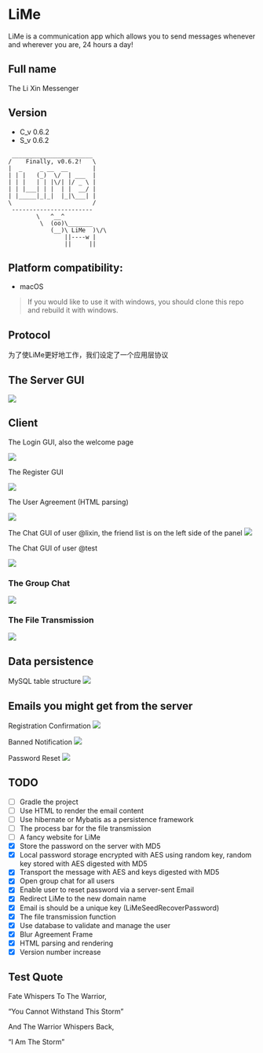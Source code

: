 # LiMe
LiMe is a communication app which allows you to send messages whenever and wherever you are, 24 hours a day!

## Full name
The Li Xin Messenger

## Version
- C_v 0.6.2
- S_v 0.6.2

```
 _______________________
/    Finally, v0.6.2!   \
|  _     _ __  __       |
| | |   (_)  \/  | ___  |
| | |   | | |\/| |/ _ \ |
| | |___| | |  | |  __/ |
| |_____|_|_|  |_|\___| |
\                       /
 -----------------------
        \   ^__^
         \  (oo)\_______
            (__)\ LiMe  )\/\
                ||----w |
                ||     ||
```

## Platform compatibility: 
- macOS
> If you would like to use it with windows, you should clone this repo and rebuild it with windows.

## Protocol
为了使LiMe更好地工作，我们设定了一个应用层协议

## The Server GUI
![](./ScreenShots/LiMeServer.png)

## Client

The Login GUI, also the welcome page

![](./ScreenShots/LiMeLogin.png)

The Register GUI

![](./ScreenShots/LiMeRegister.png)

The User Agreement (HTML parsing)

![](./ScreenShots/LiMeAgreement.png)

The Chat GUI of user @lixin, the friend list is on the left side of the panel
![](./ScreenShots/LiMeChatLixin.png)

The Chat GUI of user @test

![](./ScreenShots/LiMeChatTest.png)

### The Group Chat

![](./ScreenShots/LiMeGroupChat.png)

### The File Transmission

![](./ScreenShots/LiMeChatFile.png)

## Data persistence

MySQL table structure
![](./ScreenShots/TableStructure.png)

## Emails you might get from the server

Registration Confirmation
![](./ScreenShots/EmailCfmReg.png)

Banned Notification
![](./ScreenShots/EmailNtfBan.png)

Password Reset
![](./ScreenShots/EmailRstPwd.png)

## TODO
- [ ] Gradle the project
- [ ] Use HTML to render the email content
- [ ] Use hibernate or Mybatis as a persistence framework
- [ ] The process bar for the file transmission
- [ ] A fancy website for LiMe
- [x] Store the password on the server with MD5
- [x] Local password storage encrypted with AES using random key, random key stored with AES digested with MD5
- [x] Transport the message with AES and keys digested with MD5
- [X] Open group chat for all users
- [x] Enable user to reset password via a server-sent Email
- [x] Redirect LiMe to the new domain name
- [x] Email is should be a unique key (LiMeSeedRecoverPassword)
- [x] The file transmission function
- [x] Use database to validate and manage the user
- [x] Blur Agreement Frame
- [x] HTML parsing and rendering
- [x] Version number increase

## Test Quote
Fate Whispers To The Warrior,

“You Cannot Withstand This Storm”

And The Warrior Whispers Back,

“I Am The Storm”